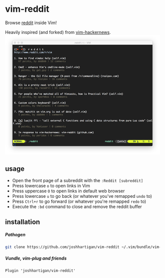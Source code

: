 # vim-reddit

Browse [reddit](http://www.reddit.com) inside Vim!

Heavily inspired (and forked) from [vim-hackernews](https://github.com/ryanss/vim-hackernews).
![subreddit home](https://raw.githubusercontent.com/mnpk/vim-reddit/master/vim-reddit-home.png)

## usage

* Open the front page of a subreddit with the `:Reddit [subreddit]`
* Press lowercase `o` to open links in Vim
* Press uppercase `O` to open links in default web browser
* Press lowercase `u` to go back (or whatever you've remapped `undo` to)
* Press `Ctrl+r` to go forward (or whatever you're remapped `redo` to)
* Execute the `:bd` command to close and remove the reddit buffer

## installation

##### Pathogen
```bash
git clone https://github.com/joshhartigan/vim-reddit ~/.vim/bundle/vim-reddit
```

##### Vundle, vim-plug and friends
```
Plugin 'joshhartigan/vim-reddit'
```
